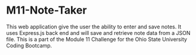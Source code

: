 # M11-Note-Taker
This web application give the user the ability to enter and save notes. It uses Express.js back end and will save and retrieve note data from a JSON file. This is a part of the Module 11 Challenge for the Ohio State University Coding Bootcamp.
